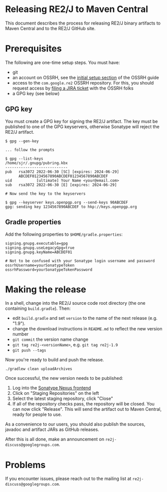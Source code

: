 Releasing RE2/J to Maven Central
================================

This document describes the process for releasing RE2/J binary artifacts to 
Maven Central and to the RE2/J GitHub site.

# Prerequisites

The following are one-time setup steps. You must have:

* git
* an account on OSSRH, see the [initial setup
  section](http://central.sonatype.org/pages/ossrh-guide.html#initial-setup) of
  the OSSRH guide
* access to the `com.google.re2` OSSRH repository. For this, you should
  request access by [filing a JIRA ticket](https://issues.sonatype.org/secure/CreateIssue!default.jspa)
  with the OSSRH folks
* a GPG key (see below)

## GPG key

You must create a GPG key for signing the RE2/J artifact. The key must be
published to one of the GPG keyservers, otherwise Sonatype will reject the
RE2/J artifact.

```
$ gpg --gen-key

... follow the prompts

$ gpg --list-keys
/home/sjr/.gnupg/pubring.kbx
----------------------------
pub   rsa3072 2022-06-30 [SC] [expires: 2024-06-29]
      ABCDEF01234567890ABCDEF01234567890ABCDEF
uid           [ultimate] Your Name <your@email.com>
sub   rsa3072 2022-06-30 [E] [expires: 2024-06-29]

# Now send the key to the keyservers

$ gpg --keyserver keys.openpgp.org --send-keys 90ABCDEF
gpg: sending key 1234567890ABCDEF to hkp://keys.openpgp.org
```

## Gradle properties

Add the following properties to `$HOME/gradle.properties`:

```
signing.gnupg.executable=gpg
signing.gnupg.useLegacyGpg=true
signing.gnupg.keyName=ABCDEF01

# Not to be confused with your Sonatype login username and password
ossrhUsername=yourSonatypeToken
ossrhPassword=yourSonatypeTokenPassword
```

# Making the release

In a shell, change into the RE2/J source code root directory (the one
containing `build.gradle`). Then:

* edit `build.gradle` and set `version` to the name of the next release
  (e.g. "1.9").
* change the download instructions in `README.md` to reflect the new version
  number
* `git commit` the version name change
* `git tag re2j-<versionName>`, e.g. `git tag re2j-1.9`
* `git push --tags`

Now you're ready to build and push the release.

```
./gradlew clean uploadArchives
```

Once successful, the new version needs to be published:

1. Log into the [Sonatype Nexus frontend](https://oss.sonatype.org/)
2. Click on "Staging Repositories" on the left
3. Select the latest staging repository, click "Close"
4. If all of the repository checks pass, the repository will be closed. You can
   now click "Release". This will send the artifact out to Maven Central, ready
   for people to use.

As a convenience to our users, you should also publish the sources, javadoc and
artifact JARs as GitHub releases.

After this is all done, make an announcement on `re2j-discuss@googlegroups.com`.

# Problems

If you encounter issues, please reach out to the mailing list at
`re2j-discuss@googlegroups.com`.
